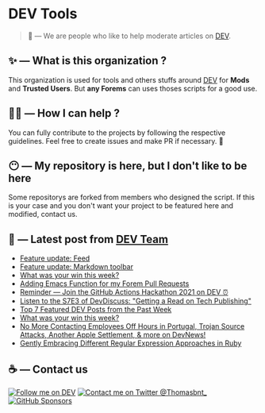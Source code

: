 # DEV Tools

> 🔧 — We are people who like to help moderate articles on [DEV](https://dev.to).

## ✨ — What is this organization ?

This organization is used for tools and others stuffs around [DEV](https://dev.to) for **Mods** and **Trusted Users**. But __any Forems__ can uses thoses scripts for a good use.


## 💪🏼 — How I can help ?

You can fully contribute to the projects by following the respective guidelines. Feel free to create issues and make PR if necessary. 🎉

## 😶 — My repository is here, but I don't like to be here

Some repositorys are forked from members who designed the script. If this is your case and you don't want your project to be featured here and modified, contact us.

## 📝 — Latest post from [DEV Team](https://dev.to/devteam)

<!-- BLOG-POST-LIST:START -->
- [Feature update: Feed](https://dev.to/devteam/feature-update-feed-3go5)
- [Feature update: Markdown toolbar](https://dev.to/devteam/feature-update-markdown-toolbar-2lma)
- [What was your win this week?](https://dev.to/devteam/what-was-your-win-this-week-30gf)
- [Adding Emacs Function for my Forem Pull Requests](https://dev.to/devteam/adding-emacs-function-for-my-forem-pull-requests-58fc)
- [Reminder — Join the GitHub Actions Hackathon 2021 on DEV ⏰](https://dev.to/devteam/reminder-join-the-github-actions-hackathon-2021-on-dev-6h2)
- [Listen to the S7E3 of DevDiscuss: &quot;Getting a Read on Tech Publishing&quot;](https://dev.to/devteam/listen-to-the-s7e3-of-devdiscuss-getting-a-read-on-tech-publishing-3e7g)
- [Top 7 Featured DEV Posts from the Past Week](https://dev.to/devteam/top-7-featured-dev-posts-from-the-past-week-3nkk)
- [What was your win this week?](https://dev.to/devteam/what-was-your-win-this-week-3ad7)
- [No More Contacting Employees Off Hours in Portugal, Trojan Source Attacks, Another Apple Settlement, &amp; more on DevNews!](https://dev.to/devteam/no-more-contacting-employees-off-hours-in-portugal-trojan-source-attacks-another-apple-settlement-more-on-devnews-59i1)
- [Gently Embracing Different Regular Expression Approaches in Ruby](https://dev.to/devteam/gently-embracing-different-regular-expression-approaches-in-ruby-1d0j)
<!-- BLOG-POST-LIST:END -->


## ☕ — Contact us

[![Follow me on DEV](https://img.shields.io/badge/dev.to-%2308090A.svg?&style=for-the-badge&logo=dev.to&logoColor=white&alt=devto)](https://dev.to/thomasbnt)
[![Contact me on Twitter @Thomasbnt_](https://img.shields.io/badge/Contact%20me%20on%20Twitter-%231DA1F2.svg?&style=for-the-badge&logo=twitter&logoColor=white&alt=twitter)](https://twitter.com/messages/1142357270-1142357270?text=Hello,%20I%20contact%20you%20from%20devtotools%20&recipient_id=1142357270) [![GitHub Sponsors](https://img.shields.io/badge/Sponsor%20me-%23EA54AE.svg?&style=for-the-badge&logo=github-sponsors&logoColor=white)](https://github.com/sponsors/thomasbnt)


